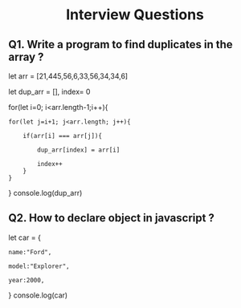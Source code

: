 <h1 align="center"> Interview Questions </h1>

<h2>Q1. Write a program to find duplicates in the array ?</h2>

let arr = [21,445,56,6,33,56,34,34,6]

let dup_arr = [], index= 0

for(let i=0; i<arr.length-1;i++){

    for(let j=i+1; j<arr.length; j++){
    
        if(arr[i] === arr[j]){
        
            dup_arr[index] = arr[i]
            
            index++
        }
    }
}
console.log(dup_arr)

<h2>Q2. How to declare object in javascript ?</h2>

let car = {

    name:"Ford",
    
    model:"Explorer",
    
    year:2000,

}
console.log(car)
